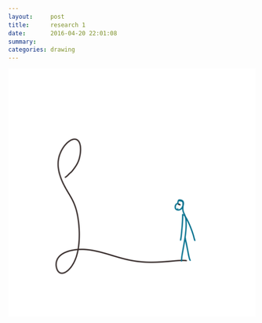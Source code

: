 ```yaml
---
layout:     post
title:      research 1
date:       2016-04-20 22:01:08
summary:    
categories: drawing
---
```

![research 1](/images/diary/research-1.png "Keep it fun and fruitful.")
